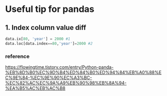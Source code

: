 # Useful tip for pandas

## 1. Index column value diff

```python 
data.ix[80, 'year'] = 2000 #1 
data.loc[data.index==80,'year']=2000 #2
```

### reference 

https://flowingtime.tistory.com/entry/Python-panda-%EB%8D%B0%EC%9D%B4%ED%84%B0%ED%94%84%EB%A0%88%EC%9E%84-%EC%9E%90%EC%A3%BC-%EC%82%AC%EC%9A%A9%EB%90%98%EB%8A%94-%EA%B5%AC%EB%AC%B8